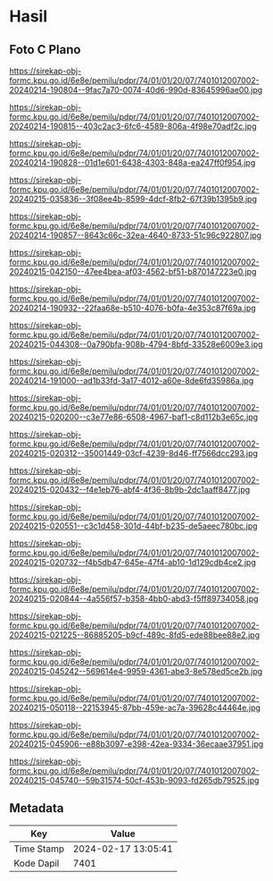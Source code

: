 # Hasil

## Foto C Plano

https://sirekap-obj-formc.kpu.go.id/6e8e/pemilu/pdpr/74/01/01/20/07/7401012007002-20240214-190804--9fac7a70-0074-40d6-990d-83645996ae00.jpg

https://sirekap-obj-formc.kpu.go.id/6e8e/pemilu/pdpr/74/01/01/20/07/7401012007002-20240214-190815--403c2ac3-6fc6-4589-806a-4f98e70adf2c.jpg

https://sirekap-obj-formc.kpu.go.id/6e8e/pemilu/pdpr/74/01/01/20/07/7401012007002-20240214-190828--01d1e601-6438-4303-848a-ea247ff0f954.jpg

https://sirekap-obj-formc.kpu.go.id/6e8e/pemilu/pdpr/74/01/01/20/07/7401012007002-20240215-035836--3f08ee4b-8599-4dcf-8fb2-67f39b1395b9.jpg

https://sirekap-obj-formc.kpu.go.id/6e8e/pemilu/pdpr/74/01/01/20/07/7401012007002-20240214-190857--8643c66c-32ea-4640-8733-51c96c922807.jpg

https://sirekap-obj-formc.kpu.go.id/6e8e/pemilu/pdpr/74/01/01/20/07/7401012007002-20240215-042150--47ee4bea-af03-4562-bf51-b870147223e0.jpg

https://sirekap-obj-formc.kpu.go.id/6e8e/pemilu/pdpr/74/01/01/20/07/7401012007002-20240214-190932--22faa68e-b510-4076-b0fa-4e353c87f69a.jpg

https://sirekap-obj-formc.kpu.go.id/6e8e/pemilu/pdpr/74/01/01/20/07/7401012007002-20240215-044308--0a790bfa-908b-4794-8bfd-33528e6009e3.jpg

https://sirekap-obj-formc.kpu.go.id/6e8e/pemilu/pdpr/74/01/01/20/07/7401012007002-20240214-191000--ad1b33fd-3a17-4012-a60e-8de6fd35986a.jpg

https://sirekap-obj-formc.kpu.go.id/6e8e/pemilu/pdpr/74/01/01/20/07/7401012007002-20240215-020200--c3e77e86-6508-4967-baf1-c8d112b3e65c.jpg

https://sirekap-obj-formc.kpu.go.id/6e8e/pemilu/pdpr/74/01/01/20/07/7401012007002-20240215-020312--35001449-03cf-4239-8d46-ff7566dcc293.jpg

https://sirekap-obj-formc.kpu.go.id/6e8e/pemilu/pdpr/74/01/01/20/07/7401012007002-20240215-020432--f4e1eb76-abf4-4f36-8b9b-2dc1aaff8477.jpg

https://sirekap-obj-formc.kpu.go.id/6e8e/pemilu/pdpr/74/01/01/20/07/7401012007002-20240215-020551--c3c1d458-301d-44bf-b235-de5aeec780bc.jpg

https://sirekap-obj-formc.kpu.go.id/6e8e/pemilu/pdpr/74/01/01/20/07/7401012007002-20240215-020732--f4b5db47-645e-47f4-ab10-1d129cdb4ce2.jpg

https://sirekap-obj-formc.kpu.go.id/6e8e/pemilu/pdpr/74/01/01/20/07/7401012007002-20240215-020844--4a556f57-b358-4bb0-abd3-f5ff89734058.jpg

https://sirekap-obj-formc.kpu.go.id/6e8e/pemilu/pdpr/74/01/01/20/07/7401012007002-20240215-021225--86885205-b9cf-489c-8fd5-ede88bee88e2.jpg

https://sirekap-obj-formc.kpu.go.id/6e8e/pemilu/pdpr/74/01/01/20/07/7401012007002-20240215-045242--569614e4-9959-4361-abe3-8e578ed5ce2b.jpg

https://sirekap-obj-formc.kpu.go.id/6e8e/pemilu/pdpr/74/01/01/20/07/7401012007002-20240215-050118--22153945-87bb-459e-ac7a-39628c44464e.jpg

https://sirekap-obj-formc.kpu.go.id/6e8e/pemilu/pdpr/74/01/01/20/07/7401012007002-20240215-045906--e88b3097-e398-42ea-9334-36ecaae37951.jpg

https://sirekap-obj-formc.kpu.go.id/6e8e/pemilu/pdpr/74/01/01/20/07/7401012007002-20240215-045740--59b31574-50cf-453b-9093-fd265db79525.jpg


## Metadata

| Key        | Value               |
| ---------- | ------------------- |
| Time Stamp | 2024-02-17 13:05:41 |
| Kode Dapil | 7401                |



